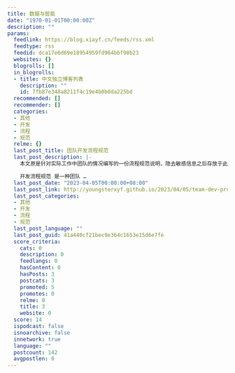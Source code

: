 ```yaml
---
title: 数据与智能
date: "1970-01-01T00:00:00Z"
description: ""
params:
  feedlink: https://blog.xiayf.cn/feeds/rss.xml
  feedtype: rss
  feedid: dca17e6d69e18954959fd964bbf98b23
  websites: {}
  blogrolls: []
  in_blogrolls:
  - title: 中文独立博客列表
    description: ""
    id: 7fb87e348a8211f4c19e4b0b0da225bd
  recommended: []
  recommender: []
  categories:
  - 其他
  - 开发
  - 流程
  - 规范
  relme: {}
  last_post_title: 团队开发流程规范
  last_post_description: |-
    本文原是针对实际工作中团队的情况编写的一份流程规范说明，隐去敏感信息之后存放于此。

    开发流程规范 是一种团队 …
  last_post_date: "2023-04-05T00:00:00+08:00"
  last_post_link: http://youngsterxyf.github.io/2023/04/05/team-dev-process-std/
  last_post_categories:
  - 其他
  - 开发
  - 流程
  - 规范
  last_post_language: ""
  last_post_guid: 41a440cf21bec9e364c1653e15d6e7fe
  score_criteria:
    cats: 0
    description: 0
    feedlangs: 0
    hasContent: 0
    hasPosts: 3
    postcats: 3
    promoted: 5
    promotes: 0
    relme: 0
    title: 3
    website: 0
  score: 14
  ispodcast: false
  isnoarchive: false
  innetwork: true
  language: ""
  postcount: 142
  avgpostlen: 0
---
```

